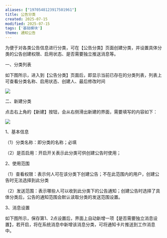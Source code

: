 ```yaml
---
aliases: ["1970548123917501961"]
title: 公告分类
created: 2025-07-15
modified: 2025-07-15
tags: ['基础模块']
theme: 通知公告
---
```


为便于对各类公告信息进行分类，可在【公告分类】页面创建分类，并设置具体分类的公告创建权限、启用状态、是否需要独立推送消息等。

一、分类列表

如下图所示，进入到【公告分类】页面后，即显示当前已存在的分类列表，列表上可查看分类名称、启用状态、创建人、最后修改时间

![](https://myhelpdoc.oss-cn-heyuan.aliyuncs.com/mdimages/0160ab51978913421fae76d2208bac95.jpg)

二、新建分类

点击右上角的【新建】按钮，会从右侧滑出新建的界面，需要填写的内容如下：

![](https://myhelpdoc.oss-cn-heyuan.aliyuncs.com/mdimages/8e1fe4467dcc62ffd81f0d1706d5e47d.jpg)

1、基本信息

（1）分类名称：即分类的名称；必填

（2）是否启用：开启开关表示此分类可供创建公告时使用；

2、使用范围

（1）查看权限：表示何人可在该分类下创建公告；不在此范围内的用户，创建公告时无法选择到此分类

（2）发送范围：表示哪些人可以收到此分类下的公告通知；创建公告时选择了具体分类后，公告的通知范围会默认读取分类的发送范围设置。

3、消息设置

如下图所示，保存第1、2点设置后，界面上自动新增一项【是否需要独立消息设置】，若开启，将在系统消息中新增该消息分类，可将通知卡片推送到工作消息中。

